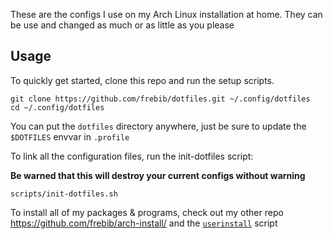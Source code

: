 These are the configs I use on my Arch Linux installation at home. They can be use and changed as much or as little as you please

## Usage
To quickly get started, clone this repo and run the setup scripts.

    git clone https://github.com/frebib/dotfiles.git ~/.config/dotfiles
    cd ~/.config/dotfiles

You can put the `dotfiles` directory anywhere, just be sure to update the `$DOTFILES` envvar in `.profile`

To link all the configuration files, run the init-dotfiles script:

**Be warned that this will destroy your current configs without warning**

    scripts/init-dotfiles.sh

To install all of my packages & programs, check out my other repo <https://github.com/frebib/arch-install/> and the [`userinstall`](https://github.com/frebib/arch-install/blob/master/userinstall) script

